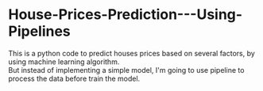 # House-Prices-Prediction---Using-Pipelines


This is a python code to predict houses prices based on several factors, by using machine learning algorithm.  
But instead of implementing a simple model, I'm going to use pipeline to process the data before train the model. 
